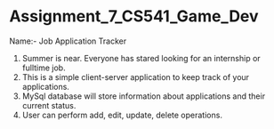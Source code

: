 # Assignment_7_CS541_Game_Dev

Name:- Job Application Tracker
1. Summer is near. Everyone has stared looking for an internship or fulltime job. 
2. This is a simple client-server application to keep track of your applications.
3. MySql database will store information about applications and their current status.
4. User can perform add, edit, update, delete operations.

